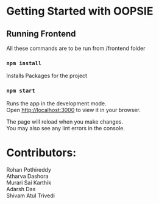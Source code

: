 # Getting Started with OOPSIE
## Running Frontend 
All these commands are to be run from /frontend folder

### `npm install`

Installs Packages for the project 
### `npm start`

Runs the app in the development mode.\
Open [http://localhost:3000](http://localhost:3000) to view it in your browser.

The page will reload when you make changes.\
You may also see any lint errors in the console.

# Contributors: 
Rohan Pothireddy \
Atharva Dashora \
Murari Sai Karthik \
Adarsh Das \
Shivam Atul Trivedi